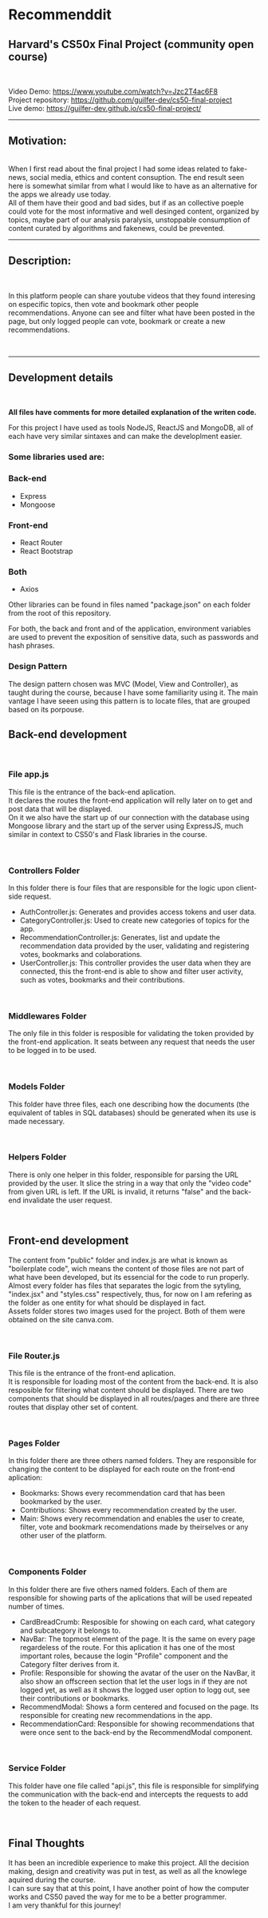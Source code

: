 # Recommenddit
## Harvard's CS50x Final Project (community open course)
<br/>

Video Demo: https://www.youtube.com/watch?v=Jzc2T4ac6F8
<br/>
Project repository: https://github.com/guilfer-dev/cs50-final-project
<br/>
Live demo: https://guilfer-dev.github.io/cs50-final-project/
<br/>

---
## Motivation:
<br/>
When I first read about the final project I had some ideas related to fake-news, social media, ethics and content consuption.
The end result seen here is somewhat similar from what I would like to have as an alternative for the apps we already use today.
<br/>
All of them have their good and bad sides, but if as an collective poeple could vote for the most informative and well desinged content, organized by topics, maybe part of our analysis paralysis, unstoppable consumption of content curated by algorithms and fakenews, could be prevented.

<br/>

---

## Description:

<br/>

In this platform people can share youtube videos that they found interesing on especific topics, then vote and bookmark other people recommendations.
Anyone can see and filter what have been posted in the page, but only logged people can vote, bookmark or create a new recommendations.

<br/>

---

## Development details

<br/>

**All files have comments for more detailed explanation of the writen code.**

For this project I have used as tools NodeJS, ReactJS and MongoDB, all of each have very similar sintaxes and can make the developlment easier.

### **Some libraries used are:**
### Back-end
 - Express
 - Mongoose
### Front-end
 - React Router
 - React Bootstrap
### Both
 - Axios

Other libraries can be found in files named "package.json" on each folder from the root of this repository.

For both, the back and front and of the application, environment variables are used to prevent the exposition of sensitive data, such as passwords and hash phrases.


### **Design Pattern**
The design pattern chosen was MVC (Model, View and Controller), as taught during the course, because I have some familiarity using it. The main vantage I have seeen using this pattern is to locate files, that are grouped based on its porpouse.

## **Back-end development**
<br/>

### File app.js
This file is the entrance of the back-end aplication.
<br/>
It declares the routes the front-end application will relly later on to get and post data that will be displayed.
<br/>
On it we also have the start up of our connection with the database using Mongoose library and the start up of the server using ExpressJS, much similar in context to CS50's and Flask libraries in the course.

<br/>

### Controllers Folder
In this folder there is four files that are responsible for the logic upon client-side request.
- AuthController.js: Generates and provides access tokens and user data.
- CategoryController.js: Used to create new categories of topics for the app.
- RecommendationController.js: Generates, list and update the recommendation data provided by the user, validating and registering votes, bookmarks and colaborations.
- UserController.js: This controller provides the user data when they are connected, this the front-end is able to show and filter user activity, such as votes, bookmarks and their contributions.

<br/>

### Middlewares Folder
The only file in this folder is resposible for validating the token provided by the front-end application. It seats between any request that needs the user to be logged in to be used.

<br/>

### Models Folder
This folder have three files, each one describing how the documents (the equivalent of tables in SQL databases) should be generated when its use is made necessary.

<br/>

### Helpers Folder
There is only one helper in this folder, responsible for parsing the URL provided by the user. It slice the string in a way that only the "video code" from given URL is left. If the URL is invalid, it returns "false" and the back-end invalidate the user request.

<br/>

## **Front-end development**

The content from "public" folder and index.js are what is known as "boilerplate code", wich means the content of those files are not part of what have been developed, but its essencial for the code to run properly.
Almost every folder has files that separates the logic from the sytyling, "index.jsx" and "styles.css" respectively, thus, for now on I am refering as the folder as one entity for what should be displayed in fact.
<br/>
Assets folder stores two images used for the project. Both of them were obtained on the site canva.com.

<br/>

### File Router.js
This file is the entrance of the front-end aplication.
<br/>
It is responsible for loading most of the content from the back-end. It is also resposible for filtering what content should be displayed.
There are two components that should be displayed in all routes/pages and there are three routes that display other set of content.

<br/>

### Pages Folder
In this folder there are three others named folders. They are responsible for changing the content to be displayed for each route on the front-end aplication:
- Bookmarks: Shows every recommendation card that has been bookmarked by the user. 
- Contributions: Shows every recommendation created by the user.
- Main: Shows every recommendation and enables the user to create, filter, vote and bookmark recomendations made by theirselves or any other user of the platform.

<br/>

### Components Folder
In this folder there are five others named folders. Each of them are responsible for showing parts of the aplications that will be used repeated number of times.
- CardBreadCrumb: Resposible for showing on each card, what category and subcategory it belongs to.
- NavBar: The topmost element of the page. It is the same on every page regardeless of the route. For this aplication it has one of the most important roles, because the login "Profile" component and the Category filter derives from it.
- Profile: Responsible for showing the avatar of the user on the NavBar, it also show an offscreen section that let the user logs in if they are not logged yet, as well as it shows the logged user option to logg out, see their contributions or bookmarks.
- RecommendModal: Shows a form centered and focused on the page. Its responsible for creating new recommendations in the app.
- RecommendationCard: Responsible for showing recommendations that were once sent to the back-end by the RecommendModal component.

<br/>

### Service Folder
This folder have one file called "api.js", this file is responsible for simplifying the communication with the back-end and intercepts the requests to add the token to the header of each request.

<br/>

## Final Thoughts
It has been an incredible experience to make this project. All the decision making, design and creativity was put in test, as well as all the knowlege aquired during the course.
<br/>
I can sure say that at this point, I have another point of how the computer works and CS50 paved the way for me to be a better programmer.
<br/>
I am very thankful for this journey!
